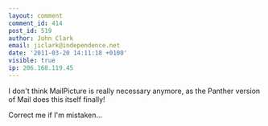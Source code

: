 ```yaml
---
layout: comment
comment_id: 414
post_id: 519
author: John Clark
email: jiclark@independence.net
date: '2011-03-20 14:11:18 +0100'
visible: true
ip: 206.168.119.45
---
```

I don't think MailPicture is really necessary anymore, as the Panther version of Mail does this itself finally!



Correct me if I'm mistaken...
